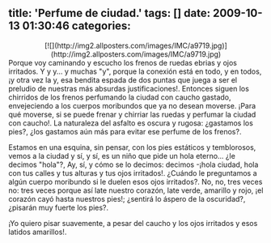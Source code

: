 title: 'Perfume de ciudad.'
tags: []
date: 2009-10-13 01:30:46
categories:
---

<div class="separator" style="clear: both; text-align: center;">[![](http://img2.allposters.com/images/IMC/a9719.jpg)](http://img2.allposters.com/images/IMC/a9719.jpg)</div>
Porque voy caminando y escucho los frenos de ruedas ebrias y ojos irritados. Y y y... y muchas "y", porque la conexión está en todo, y en todos, ¡y otra vez la y, esa bendita espada de dos puntas que juega a ser el preludio de nuestras más absurdas justificaciones!. Entonces siguen los chirridos de los frenos perfumando la ciudad con caucho gastado, envejeciendo a los cuerpos moribundos que ya no desean moverse. ¡Para qué moverse, si se puede frenar y chirriar las ruedas y perfumar la ciudad con caucho!. La naturaleza del asfalto es oscura y rugosa: ¿gastamos los pies?, ¿los gastamos aún más para evitar ese perfume de los frenos?.

<!-- more -->

Estamos en una esquina, sin pensar, con los pies estáticos y temblorosos, vemos a la ciudad y sí, y sí, es un niño que pide un hola eterno... ¿le decimos "hola"?, Ay, sí, y cómo se lo decimos: decimos -¡hola ciudad, hola con tus calles y tus alturas y tus ojos irritados!. ¿Cuándo le preguntamos a algún cuerpo moribundo si le duelen esos ojos irritados?. No, no, tres veces no: tres veces porque así late nuestro corazón, late verde, amarillo y rojo, ¡el corazón cayó hasta nuestros pies!; ¿sentirá lo áspero de la oscuridad?, ¿pisarán muy fuerte los pies?.

¡Yo quiero pisar suavemente, a pesar del caucho y los ojos irritados y esos latidos amarillos!.

